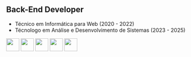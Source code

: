 ## Back-End Developer

- Técnico em Informática para Web (2020 - 2022)
- Técnologo em Análise e Desenvolvimento de Sistemas (2023 - 2025)

<div style="display: inline">
            <img width='35' height='35' src="https://cdn.jsdelivr.net/gh/devicons/devicon@latest/icons/java/java-original.svg" />
  <img width='35' height='35' src="https://cdn.jsdelivr.net/gh/devicons/devicon@latest/icons/javascript/javascript-original.svg" />
  <img width='35' height='35' src="https://cdn.jsdelivr.net/gh/devicons/devicon@latest/icons/mysql/mysql-original-wordmark.svg" />
  <img width='35' height='35' src="https://cdn.jsdelivr.net/gh/devicons/devicon@latest/icons/react/react-original.svg" />
  <img width='35' height='35' src="https://www.svgrepo.com/show/376337/node-js.svg" />          
</div>
